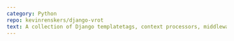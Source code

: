 ```yaml
---
category: Python
repo: kevinrenskers/django-vrot
text: A collection of Django templatetags, context processors, middleware, monkey patches and other reusable hacks. Stuff I use on many Django projects, now bundled.
---
```

